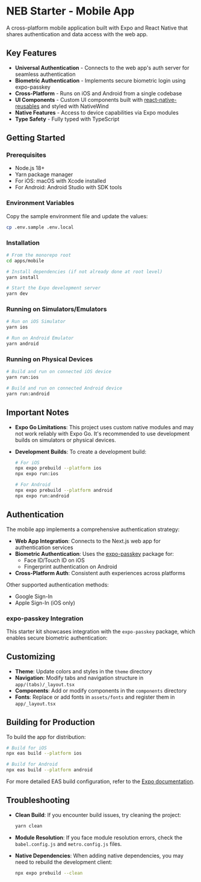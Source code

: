 # NEB Starter - Mobile App

A cross-platform mobile application built with Expo and React Native that shares authentication and data access with the web app.

## Key Features

- **Universal Authentication** - Connects to the web app's auth server for seamless authentication
- **Biometric Authentication** - Implements secure biometric login using expo-passkey
- **Cross-Platform** - Runs on iOS and Android from a single codebase
- **UI Components** - Custom UI components built with [react-native-reusables](https://github.com/mrzachnugent/react-native-reusables) and styled with NativeWind
- **Native Features** - Access to device capabilities via Expo modules
- **Type Safety** - Fully typed with TypeScript

## Getting Started

### Prerequisites

- Node.js 18+
- Yarn package manager
- For iOS: macOS with Xcode installed
- For Android: Android Studio with SDK tools

### Environment Variables

Copy the sample environment file and update the values:

```bash
cp .env.sample .env.local
```

### Installation

```bash
# From the monorepo root
cd apps/mobile

# Install dependencies (if not already done at root level)
yarn install

# Start the Expo development server
yarn dev
```

### Running on Simulators/Emulators

```bash
# Run on iOS Simulator
yarn ios

# Run on Android Emulator
yarn android
```

### Running on Physical Devices

```bash
# Build and run on connected iOS device
yarn run:ios

# Build and run on connected Android device
yarn run:android
```

## Important Notes

- **Expo Go Limitations**: This project uses custom native modules and may not work reliably with Expo Go. It's recommended to use development builds on simulators or physical devices.

- **Development Builds**: To create a development build:

  ```bash
  # For iOS
  npx expo prebuild --platform ios
  npx expo run:ios

  # For Android
  npx expo prebuild --platform android
  npx expo run:android
  ```

## Authentication

The mobile app implements a comprehensive authentication strategy:

- **Web App Integration**: Connects to the Next.js web app for authentication services
- **Biometric Authentication**: Uses the [expo-passkey](https://www.npmjs.com/package/expo-passkey) package for:
  - Face ID/Touch ID on iOS
  - Fingerprint authentication on Android
- **Cross-Platform Auth**: Consistent auth experiences across platforms

Other supported authentication methods:

- Google Sign-In
- Apple Sign-In (iOS only)

### expo-passkey Integration

This starter kit showcases integration with the `expo-passkey` package, which enables secure biometric authentication:

## Customizing

- **Theme**: Update colors and styles in the `theme` directory
- **Navigation**: Modify tabs and navigation structure in `app/(tabs)/_layout.tsx`
- **Components**: Add or modify components in the `components` directory
- **Fonts**: Replace or add fonts in `assets/fonts` and register them in `app/_layout.tsx`

## Building for Production

To build the app for distribution:

```bash
# Build for iOS
npx eas build --platform ios

# Build for Android
npx eas build --platform android
```

For more detailed EAS build configuration, refer to the [Expo documentation](https://docs.expo.dev/build/introduction/).

## Troubleshooting

- **Clean Build**: If you encounter build issues, try cleaning the project:

  ```bash
  yarn clean
  ```

- **Module Resolution**: If you face module resolution errors, check the `babel.config.js` and `metro.config.js` files.

- **Native Dependencies**: When adding native dependencies, you may need to rebuild the development client:
  ```bash
  npx expo prebuild --clean
  ```
